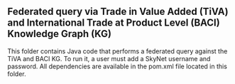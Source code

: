 ## Federated query via Trade in Value Added (TiVA) and International Trade at Product Level (BACI) Knowledge Graph (KG)

This folder contains Java code that performs a federated query against the TiVA and BACI KG.  To run it, a user must add a SkyNet username and password. All dependencies are available in the pom.xml file located in this folder.
